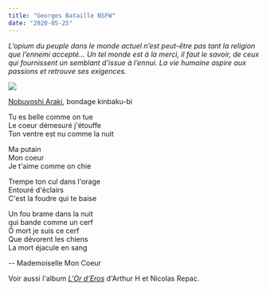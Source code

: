 ```yaml
---
title: "Georges Bataille NSFW"
date: "2020-05-25"
---
```


_L’opium du peuple dans le monde actuel n’est peut-être pas tant la religion que l’ennemi accepté… Un tel monde est à la merci, il faut le savoir, de ceux qui fournissent un semblant d’issue à l’ennui. La vie humaine aspire aux passions et retrouve ses exigences._

![](https://blog.atlant.is/wp-content/uploads/2020/05/araki-bondage.jpg)

[Nobuyoshi Araki](https://www.taschen.com/pages/fr/search/nobuyoshi-araki), bondage kinbaku-bi

  
Tu es belle comme on tue  
Le coeur démesuré j'étouffe  
Ton ventre est nu comme la nuit

Ma putain  
Mon coeur  
Je t'aime comme on chie

Trempe ton cul dans l'orage  
Entouré d'éclairs  
C'est la foudre qui te baise

Un fou brame dans la nuit  
qui bande comme un cerf  
Ô mort je suis ce cerf  
Que dévorent les chiens  
La mort éjacule en sang

\-- Mademoiselle Mon Coeur

Voir aussi l'album _[L'Or d'Eros](https://www.youtube.com/watch?v=sSFqX_moGC8&t=2s)_ d'Arthur H et Nicolas Repac.
